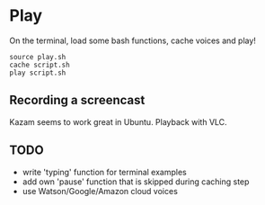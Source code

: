 Play
=====

On the terminal, load some bash functions, cache voices and play!

```
source play.sh
cache script.sh
play script.sh
```

Recording a screencast
---------------------------

Kazam seems to work great in Ubuntu. Playback with VLC.

TODO
-----

- write 'typing' function for terminal examples
- add own 'pause' function that is skipped during caching step
- use Watson/Google/Amazon cloud voices




